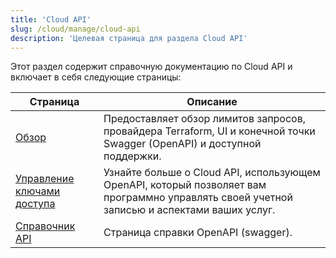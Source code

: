 ```yaml
---
title: 'Cloud API'
slug: /cloud/manage/cloud-api
description: 'Целевая страница для раздела Cloud API'
---
```


Этот раздел содержит справочную документацию по Cloud API и включает в себя следующие страницы:

| Страница                                     | Описание                                                                                                                             |
|----------------------------------------------|--------------------------------------------------------------------------------------------------------------------------------------|
| [Обзор](/cloud/manage/api/api-overview)     | Предоставляет обзор лимитов запросов, провайдера Terraform, UI и конечной точки Swagger (OpenAPI) и доступной поддержки.               | 
| [Управление ключами доступа](/cloud/manage/openapi) | Узнайте больше о Cloud API, использующем OpenAPI, который позволяет вам программно управлять своей учетной записью и аспектами ваших услуг. |
| [Справочник API](https://clickhouse.com/docs/cloud/manage/api/swagger) | Страница справки OpenAPI (swagger).                                                                                                   |
